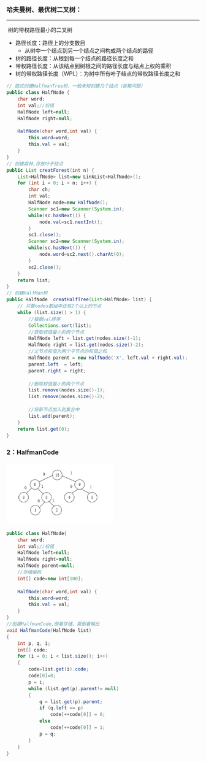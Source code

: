 ### 哈夫曼树、最优树二叉树：

------

​	树的带权路径最小的二叉树

- 路径长度：路径上的分支数目
  - 从树中一个结点到另一个结点之间构成两个结点的路径
- 树的路径长度：从根到每一个结点的路径长度之和
- 带权路径长度：从该结点到树根之间的路径长度与结点上权的乘积
- 树的带权路径长度（WPL）：为树中所有叶子结点的带权路径长度之和

```java
// 链式创建HalfmanTree树，一般未知创建几个结点（装箱问题）
public class HalfNode {
    char word;
    int val;//权值
    HalfNode left=null;
    HalfNode right=null;

    HalfNode(char word,int val) {
        this.word=word;
        this.val = val;
    }
}
// 创建森林,存放叶子结点
public List creatForest(int n) {
    List<HalfNode> list=new LinkList<HalfNode>();
    for (int i = 0; i < n; i++) {
        char ch;
        int val;
        HalfNode node=new HalfNode();
        Scanner sc1=new Scanner(System.in);
        while(sc.hasNext())	{
            node.val=sc1.nextInt();
        }
        sc1.close();
        Scanner sc2=new Scanner(System.in);
        while(sc.hasNext()) {
            node.word=sc2.next().charAt(0);
        }
        sc2.close();
    }
    return list;
}
// 创建HalfMan树
public HalfNode  creatHalfTree(List<HalfNode> list) {
    // 只要nodes数组中还有2个以上的节点
    while (list.size() > 1) {
        //根据val排序
        Collections.sort(list);
        //获取权值最小的两个节点
        HalfNode left = list.get(nodes.size()-1);
        HalfNode right = list.get(nodes.size()-2);
        //父节点权值为两个子节点的权值之和
        HalfNode parent = new HalfNode('X', left.val + right.val);
        parent.left  = left;
        parent.right = right;

        //删除权值最小的两个节点
        list.remove(nodes.size()-1);
        list.remove(nodes.size()-2);

        //将新节点加入到集合中
        list.add(parent);
    }
	return list.get(0);
}
```

### 2：HalfmanCode

<img src="https://github.com/likang315/Algorithms-and-Data-Structures/blob/master/05：树/photos/HalfmanCode.png?raw=true" alt="HalfmanCode.png" style="zoom:67%;" />

```java
public class HalfNode{
    char word;
    int val;//权值
    HalfNode left=null;
    HalfNode right=null;
    HalfNode parent=null;
    //存储编码
    int[] code=new int[100]; 

    HalfNode(char word,int val) {
        this.word=word;
        this.val = val;
    }
}
//创建HalfmanCode,倒着存储，需倒着输出
void HalfmanCode(HalfNode list)
{
    int p, q, i;
    int[] code;
    for (i = 0; i < list.size(); i++)
    {
        code=list.get(i).code;
        code[0]=0;
        p = i;
        while (list.get(p).parent!= null)
        {
            q = list.get(p).parent;
            if (q.left == p)
                code[++code[0]] = 0;
            else
                code[++code[0]] = 1;
            p = q;
        }
    }
}
```





